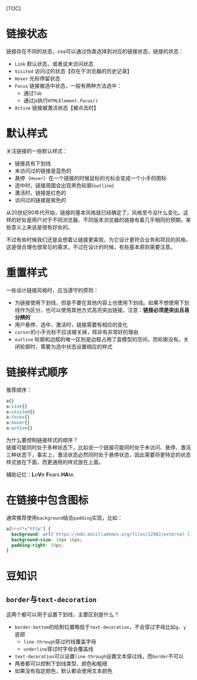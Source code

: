 [TOC]

# 链接状态
链接存在不同的状态，css可以通过伪类选择到对应的链接状态，链接的状态：
- `Link` 默认状态，或者说未访问状态
- `Visited` 访问过的状态【存在于浏览器的历史记录】
- `Hover` 光标停留状态
- `Focus` 链接被选中状态，一般有两种方法选中：
    - 通过`Tab`
    - 通过js执行`HTMLElement.focus()`
- `Active` 链接被激活状态【被点击时】

# 默认样式
关注链接的一些默认样式：
- 链接具有下划线
- 未访问过的链接是蓝色的
- 悬停（`Hover`）在一个链接的时候鼠标的光标会变成一个小手的图标
- 选中时，链接周围会出现黑色轮廓(`outline`)
- 激活时，链接是红色的
- 访问过的链接是紫色的

从20世纪90年代开始，链接的基本风格就已经确定了，风格至今没什么变化。这样的好处是用户对于不同浏览器、不同版本浏览器的链接有着几乎相同的预期，某些意义上来说是很有好处的。

不过有些时候我们还是会想着让链接更美观、为它设计更符合业务和项目的风格，这是很合理也很常见的需求，不过在设计的时候，有些基本原则需要注意。

# 重置样式
一些设计链接风格时，应当遵守的原则：
- 为链接使用下划线，但是不要在其他内容上也使用下划线。如果不想使用下划线作为区分，也可以使用其他方式高亮突出链接，注意：**链接必须是突出且易分辨的**
- 用户悬停、选中、激活时，链接需要有相应的变化
- `cursor`的小手光标不应该被关掉，除非有非常好的理由
- `outline` 轮廓和边框的唯一区别是边框占用了盒模型的空间，而轮廓没有。关闭轮廓时，需要为选中状态设置相应的样式

# 链接样式顺序
推荐顺序：
```css
a{}
a:link{}
a:visited{}
a:focus{}
a:hover{}
a:active{}
```
为什么要控制链接样式的顺序？<br/>
链接可能同时处于多种状态下，比如说一个链接可能同时处于未访问、悬停、激活三种状态下，事实上，激活状态必然同时处于悬停状态，因此需要将更特定的状态样式放在下面，而更通用的样式放在上面。

辅助记忆：**L**o**V**e **F**ears **HA**te.

# 在链接中包含图标
通常推荐使用`background`结合`padding`实现，比如：
```css
a[href*="http"] {
  background: url('https://mdn.mozillademos.org/files/12982/external-link-52.png') no-repeat 100% 0;
  background-size: 16px 16px;
  padding-right: 19px;
}
```

# 豆知识
## `border`与`text-decoration`
这两个都可以用于设置下划线，主要区别是什么？
- `border-bottom`的绘制位置略低于`text-decoration`，不会穿过字母比如`g`、`y`底部
    - `line-through`穿过时线覆盖字母
    - `underline`穿过时字母会覆盖线
- `text-decoration`可以设置`line-through`设置文本穿过线，而`border`不可以
- 两者都可以控制下划线类型、颜色和粗细
- 如果没有指定颜色，默认都会使用文本颜色